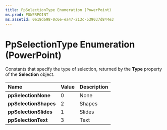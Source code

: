 ```yaml
---
title: PpSelectionType Enumeration (PowerPoint)
ms.prod: POWERPOINT
ms.assetid: 0e18d698-0c6e-ea47-213c-539037d844e3
---
```



# PpSelectionType Enumeration (PowerPoint)

Constants that specify the type of selection, returned by the  **Type** property of the **Selection** object.



|**Name**|**Value**|**Description**|
|:-----|:-----|:-----|
|**ppSelectionNone**|0|None|
|**ppSelectionShapes**|2|Shapes|
|**ppSelectionSlides**|1|Slides|
|**ppSelectionText**|3|Text|

